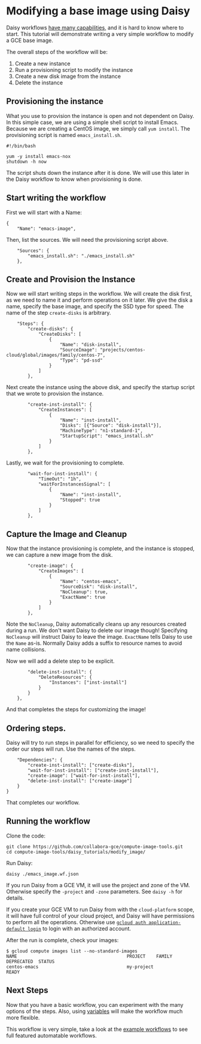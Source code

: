 # Modifying a base image using Daisy

Daisy workflows [have many
capabilities,](https://github.com/collabora-gce/compute-image-tools/tree/master/daisy#workflow-config-overview)
and it is hard to know where to start. This tutorial will demonstrate
writing a very simple workflow to modify a GCE base image.

The overall steps of the workflow will be:

1. Create a new instance
2. Run a provisioning script to modify the instance
3. Create a new disk image from the instance
4. Delete the instance

## Provisioning the instance

What you use to provision the instance is open and not dependent on
Daisy. In this simple case, we are using a simple shell script to
install Emacs. Because we are creating a CentOS image, we simply call
`yum install`. The provisioning script is named `emacs_install.sh`.

```shell
#!/bin/bash

yum -y install emacs-nox
shutdown -h now
```

The script shuts down the instance after it is done. We will use this
later in the Daisy workflow to know when provisioning is done.

## Start writing the workflow

First we will start with a Name:

```
{
    "Name": "emacs-image",
```

Then, list the sources. We will need the provisioning script above.

```
    "Sources": {
        "emacs_install.sh": "./emacs_install.sh"
    },
```

## Create and Provision the Instance

Now we will start writing steps in the workflow. We will create the
disk first, as we need to name it and perform operations on it
later. We give the disk a name, specify the base image, and specify
the SSD type for speed. The name of the step `create-disks` is
arbitrary.

```
    "Steps": {
        "create-disks": {
            "CreateDisks": [
                {
                    "Name": "disk-install",
                    "SourceImage": "projects/centos-cloud/global/images/family/centos-7",
                    "Type": "pd-ssd"
                }
            ]
        },
```

Next create the instance using the above disk, and specify the startup
script that we wrote to provision the instance.

```
        "create-inst-install": {
            "CreateInstances": [
                {
                    "Name": "inst-install",
                    "Disks": [{"Source": "disk-install"}],
                    "MachineType": "n1-standard-1",
                    "StartupScript": "emacs_install.sh"
                }
            ]
        },
```

Lastly, we wait for the provisioning to complete.

```
        "wait-for-inst-install": {
            "TimeOut": "1h",
            "waitForInstancesSignal": [
                {
                    "Name": "inst-install",
                    "Stopped": true
                }
            ]
        },
```

## Capture the Image and Cleanup

Now that the instance provisioning is complete, and the instance is
stopped, we can capture a new image from the disk.

```
        "create-image": {
            "CreateImages": [
                {
                    "Name": "centos-emacs",
                    "SourceDisk": "disk-install",
                    "NoCleanup": true,
                    "ExactName": true
                }
            ]
        },
```

Note the `NoCleanup`, Daisy automatically cleans up any resources
created during a run. We don't want Daisy to delete our image though!
Specifying `NoCleanup` will instruct Daisy to leave the
image. `ExactName` tells Daisy to use the `Name` as-is. Normally Daisy
adds a suffix to resource names to avoid name collisions.

Now we will add a delete step to be explicit.

```
        "delete-inst-install": {
            "DeleteResources": {
                "Instances": ["inst-install"]
            }
        }
    },
```

And that completes the steps for customizing the image!

## Ordering steps.

Daisy will try to run steps in parallel for efficiency, so we need to
specify the order our steps will run. Use the names of the steps.

```
    "Dependencies": {
        "create-inst-install": ["create-disks"],
        "wait-for-inst-install": ["create-inst-install"],
        "create-image": ["wait-for-inst-install"],
        "delete-inst-install": ["create-image"]
    }
}
```

That completes our workflow.

## Running the workflow

Clone the code:

```
git clone https://github.com/collabora-gce/compute-image-tools.git
cd compute-image-tools/daisy_tutorials/modify_image/
```

Run Daisy:

```
daisy ./emacs_image.wf.json
```

If you run Daisy from a GCE VM, it will use the project and zone of
the VM. Otherwise specify the `-project` and `-zone` parameters. See
`daisy -h` for details.

If you create your GCE VM to run Daisy from with the `cloud-platform`
scope, it will have full control of your cloud project, and Daisy will
have permissions to perform all the operations. Otherwise use [`gcloud
auth application-default
login`](https://cloud.google.com/sdk/gcloud/reference/auth/application-default/login)
to login with an authorized account.

After the run is complete, check your images:

```shell
$ gcloud compute images list --no-standard-images
NAME                                         PROJECT    FAMILY    DEPRECATED  STATUS
centos-emacs                                 my-project                        READY
```

## Next Steps

Now that you have a basic workflow, you can experiment with the many
options of the steps. Also, using
[variables](https://github.com/collabora-gce/compute-image-tools/tree/master/daisy#vars)
will make the workflow much more flexible.

This workflow is very simple, take a look at the [example
workflows](https://github.com/collabora-gce/compute-image-tools/tree/master/daisy_workflows)
to see full featured automatable workflows.
